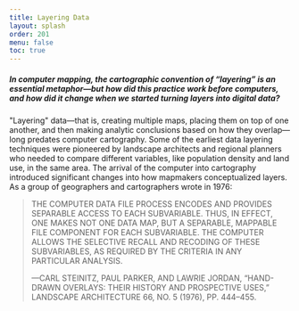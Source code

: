 ```yaml
---
title: Layering Data
layout: splash
order: 201
menu: false
toc: true
---
```


##### In computer mapping, the cartographic convention of “layering” is an essential metaphor—but how did this practice work before computers, and how did it change when we started turning layers into digital data?

"Layering" data—that is, creating multiple maps, placing them on top of one another, and then making analytic conclusions based on how they overlap—long predates computer cartography. Some of the earliest data layering techniques were pioneered by landscape architects and regional planners who needed to compare different variables, like population density and land use, in the same area. The arrival of the computer into cartography introduced significant changes into how mapmakers conceptualized layers. As a group of geographers and cartographers wrote in 1976:

> THE COMPUTER DATA FILE PROCESS ENCODES AND PROVIDES SEPARABLE ACCESS TO EACH SUBVARIABLE. THUS, IN EFFECT, ONE MAKES NOT ONE DATA MAP, BUT A SEPARABLE, MAPPABLE FILE COMPONENT FOR EACH SUBVARIABLE. THE COMPUTER ALLOWS THE SELECTIVE RECALL AND RECODING OF THESE SUBVARIABLES, AS REQUIRED BY THE CRITERIA IN ANY PARTICULAR ANALYSIS.
>
> —CARL STEINITZ, PAUL PARKER, AND LAWRIE JORDAN, “HAND-DRAWN OVERLAYS: THEIR HISTORY AND
PROSPECTIVE USES,” LANDSCAPE ARCHITECTURE 66, NO. 5 (1976), PP. 444–455.